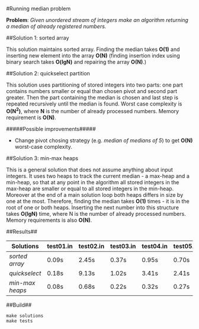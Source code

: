 #Running median problem

**Problem**: *Given unordered stream of integers make an algorithm returning a median of already registered numbers.*

##Solution 1: sorted array

This solution maintains sorted array. Finding the median takes **O(1)** and inserting new element into the array **O(N)** (finding insertion index using binary search takes **O(lgN)** and repairing the array **O(N)**.)

##Solution 2: quickselect partition

This solution uses partitioning of stored integers into two parts: one part contains numbers smaller or equal than chosen pivot and second part greater. Then the part containing the median is chosen and last step is repeated recursively until the median is found. Worst case complexity is **O(N<sup>2</sup>)**, where **N** is the number of already processed numbers. Memory requirement is **O(N)**.

#####Possible improvements#####
* Change pivot chosing strategy (e.g. *median of medians of 5*) to get **O(N)** worst-case complexity.

##Solution 3: min-max heaps

This is a general solution that does not assume anything about input integers. It uses two heaps to track the current median - a max-heap and a min-heap, so that at any point in the algorithm all stored integers in the max-heap are smaller or equal to all stored integers in the min-heap. Moreover at the end of a main solution loop both heaps differs in size by one at the most. Therefore, finding the median takes **O(1)** times - it is in the root of one or both heaps. Inserting the next number into this structure takes **O(lgN)** time, where N is the number of already processed numbers. Memory requirements is also **O(N)**. 

##Results##

| Solutions          | test01.in  | test02.in  | test03.in  | test04.in  | test05.in  | test06.in  |
| ------------------ | ---------- | ---------- | ---------- | ---------- | ---------- | ---------- |
|*sorted array*      | 0.09s      | 2.45s      | 0.37s      | 0.95s      | 0.70s      | 0.25s      |
|*quickselect*       | 0.18s      | 9.13s      | 1.02s      | 3.41s      | 2.41s      | 0.70s      |
|*min-max heaps*     | 0.08s      | 0.68s      | 0.22s      | 0.32s      | 0.27s      | 0.14s      |

##Build##
```
make solutions
make tests
```
